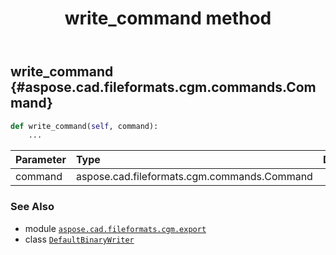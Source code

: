 ﻿---
title: write_command method
second_title: Aspose.CAD for Python via .NET API References
description: 
type: docs
weight: 100
url: /python-net/aspose.cad.fileformats.cgm.export/defaultbinarywriter/write_command/
is_root: false
---

## write_command {#aspose.cad.fileformats.cgm.commands.Command}





```python
def write_command(self, command):
    ...
```


| Parameter | Type | Description |
| :- | :- | :- |
| command | aspose.cad.fileformats.cgm.commands.Command |  |



### See Also
* module [`aspose.cad.fileformats.cgm.export`](../../)
* class [`DefaultBinaryWriter`](/cad/python-net/aspose.cad.fileformats.cgm.export/defaultbinarywriter)
